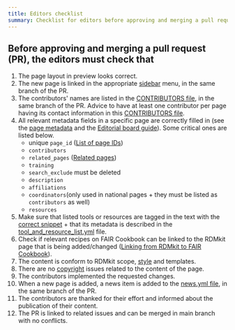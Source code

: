 ```yaml
---
title: Editors checklist
summary: Checklist for editors before approving and merging a pull request (PR).
---
```


## Before approving and merging a pull request (PR), the editors must check that
1. The page layout in preview looks correct.
2. The new page is linked in the appropriate [sidebar](https://github.com/elixir-europe/rdmkit/tree/master/_data/sidebars) menu, in the same branch of the PR.
3. The contributors' names are listed in the [CONTRIBUTORS file](https://github.com/elixir-europe/rdmkit/blob/master/_data/CONTRIBUTORS.yaml), in the same branch of the PR. Advice to have at least one  contributor per page having its contact information in this  [CONTRIBUTORS file](https://github.com/elixir-europe/rdmkit/blob/master/_data/CONTRIBUTORS.yaml).
4. All relevant metadata fields in a specific page are correctly filled in (see the [page metadata](page_metadata) and the [Editorial board guide](editorial_board_guide)). Some critical ones are listed below.
   * unique `page_id` ([List of page IDs](website_overview))
   * `contributors`
   * `related_pages` ([Related pages](editorial_board_guide.html#related-pages))
   * `training`
   * `search_exclude` must be deleted
   * `description`
   * `affiliations`
   * `coordinators`(only used in national pages + they must be listed as `contributors` as well)
   * `resources`
5. Make sure that listed tools or resources are tagged in the text with the [correct snippet](tool_resource_update) + that its metadata is described in the [tool_and_resource_list.yml](https://github.com/bedroesb/rdmkit/blob/demo/_data/tool_and_resource_list.yml) file. 
6. Check if relevant recipes on FAIR Cookbook can be linked to the RDMkit page that is being added/changed ([Linking from RDMkit to FAIR Cookbook](editorial_board_guide#linking-from-rdmkit-to-fair-cookbook)).
7. The content is conform to RDMkit scope, [style](style_guide) and templates.
8. There are no [copyright](copyright) issues related to the content of the page.
9. The contributors implemented the requested changes.
10. When a new page is added, a news item is added to the [news.yml file](https://github.com/elixir-europe/rdmkit/blob/master/_data/news.yml), in the same branch of the PR.
11. The contributors are thanked for their effort and informed about the publication of their content.
12. The PR is linked to related issues and can be merged in main branch with no conflicts.
